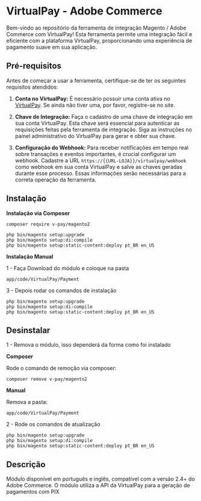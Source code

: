 # VirtualPay - Adobe Commerce 

Bem-vindo ao repositório da ferramenta de integração Magento / Adobe Commerce com VirtualPay! Esta ferramenta permite uma integração fácil e eficiente com a plataforma VirtualPay, proporcionando uma experiência de pagamento suave em sua aplicação.

## Pré-requisitos

Antes de começar a usar a ferramenta, certifique-se de ter os seguintes requisitos atendidos:

1. **Conta no VirtualPay:** É necessário possuir uma conta ativa no [VirtualPay](https://www.virtualpay.com.br). Se ainda não tiver uma, por favor, registre-se no site.

2. **Chave de Integração:** Faça o cadastro de uma chave de integração em sua conta VirtualPay. Esta chave será essencial para autenticar as requisições feitas pela ferramenta de integração. Siga as instruções no painel administrativo do VirtualPay para gerar e obter sua chave.

3. **Configuração do Webhook:** Para receber notificações em tempo real sobre transações e eventos importantes, é crucial configurar um webhook. Cadastre a URL `https://{{URL-LOJA}}/virtualpay/webhook` como webhook em sua conta VirtualPay e salve as chaves geradas durante esse processo. Essas informações serão necessárias para a correta operação da ferramenta.

## Instalação    

**Instalação via Composer**

```
composer require v-pay/magento2

php bin/magento setup:upgrade
php bin/magento setup:di:compile
php bin/magento setup:static-content:deploy pt_BR en_US
```

**Instalação Manual**

  

1 - Faça Download do módulo e coloque na pasta
```
app/code/VirtualPay/Payment
```

3 - Depois rodar os comandos de instalação

```
php bin/magento setup:upgrade
php bin/magento setup:di:compile
php bin/magento setup:static-content:deploy pt_BR en_US
```

## Desinstalar

1 - Remova o módulo, isso dependerá da forma como foi instalado

**Composer**  

Rode o comando de remoção via composer:  
```
composer remove v-pay/magento2
```

**Manual**  

Remova a pasta:  
```
app/code/VirtualPay/Payment
```

2 - Rode os comandos de atualização

```
php bin/magento setup:upgrade
php bin/magento setup:di:compile
php bin/magento setup:static-content:deploy pt_BR en_US
```


## Descrição
Módulo disponível em português e inglês, compatível com a versão 2.4+ do Adobe Commerce.
O módulo utiliza a API da VirtualPay para a geração de pagamentos com PIX


